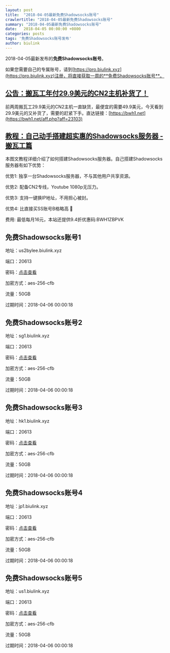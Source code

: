 ```yaml
---
layout: post
title:  "2018-04-05最新免费Shadowsocks账号"
crawlertitle: "2018-04-05最新免费Shadowsocks账号"
summary: "2018-04-05最新免费Shadowsocks账号"
date:   2018-04-05 00:00:00 +0800
categories: posts
tags: '免费Shadowsocks账号发布'
author: biulink
---
```


2018-04-05最新发布的**免费Shadowsocks账号**。

如果您需要自己的专属账号，请到[https://pro.biulink.xyz](https://pro.biulink.xyz)注册，将直接获取一周的**免费Shadowsocks账号**。

## [公告：搬瓦工年付29.9美元的CN2主机补货了！](https://bwh1.net/aff.php?aff=23103)
  前两周搬瓦工29.9美元的CN2主机一直缺货，最便宜的需要49.9美元，今天看到29.9美元的又补货了，需要的赶紧下手。直达链接：[https://bwh1.net](https://bwh1.net/aff.php?aff=23103)
## [教程：自己动手搭建超实惠的Shadowsocks服务器 - 搬瓦工篇](https://github.com/Biulink/ShadowsocksTutorials/blob/master/%E6%95%99%E6%82%A8%E8%87%AA%E5%B7%B1%E5%8A%A8%E6%89%8B%E6%90%AD%E5%BB%BA%E8%B6%85%E5%AE%9E%E6%83%A0%E7%9A%84Shadowsocks%E6%9C%8D%E5%8A%A1%E5%99%A8%20-%20%E6%90%AC%E7%93%A6%E5%B7%A5%E7%AF%87.md)
  
  本图文教程详细介绍了如何搭建Shadowsocks服务器。自己搭建Shadowsocks服务器有如下优势：

  优势1: 独享一台Shadowsocks服务器，不与其他用户共享资源。

  优势2: 配备CN2专线，Youtube 1080p无压力。

  优势3: 支持一键换IP地址，不用担心被封。

  优势4: 比直接买SS账号B格略高 🙂

  费用: 最低每月16元，本站还提供9.4折优惠码:BWH1ZBPVK  
## 免费Shadowsocks账号1

地址：us2bylee.biulink.xyz

端口：20613

密码：[点击查看](https://github.com/Biulink/ShadowsocksTutorials/blob/master/publish/2018-04-05%E6%9C%80%E6%96%B0%E5%85%8D%E8%B4%B9Shadowsocks%E8%B4%A6%E5%8F%B7.md)

加密方式：aes-256-cfb

流量：50GB

过期时间：2018-04-06 00:00:18

## 免费Shadowsocks账号2

地址：sg1.biulink.xyz

端口：20613

密码：[点击查看](https://github.com/Biulink/ShadowsocksTutorials/blob/master/publish/2018-04-05%E6%9C%80%E6%96%B0%E5%85%8D%E8%B4%B9Shadowsocks%E8%B4%A6%E5%8F%B7.md)

加密方式：aes-256-cfb

流量：50GB

过期时间：2018-04-06 00:00:18

## 免费Shadowsocks账号3

地址：hk1.biulink.xyz

端口：20613

密码：[点击查看](https://github.com/Biulink/ShadowsocksTutorials/blob/master/publish/2018-04-05%E6%9C%80%E6%96%B0%E5%85%8D%E8%B4%B9Shadowsocks%E8%B4%A6%E5%8F%B7.md)

加密方式：aes-256-cfb

流量：50GB

过期时间：2018-04-06 00:00:18

## 免费Shadowsocks账号4

地址：jp1.biulink.xyz

端口：20613

密码：[点击查看](https://github.com/Biulink/ShadowsocksTutorials/blob/master/publish/2018-04-05%E6%9C%80%E6%96%B0%E5%85%8D%E8%B4%B9Shadowsocks%E8%B4%A6%E5%8F%B7.md)

加密方式：aes-256-cfb

流量：50GB

过期时间：2018-04-06 00:00:18

## 免费Shadowsocks账号5

地址：us1.biulink.xyz

端口：20613

密码：[点击查看](https://github.com/Biulink/ShadowsocksTutorials/blob/master/publish/2018-04-05%E6%9C%80%E6%96%B0%E5%85%8D%E8%B4%B9Shadowsocks%E8%B4%A6%E5%8F%B7.md)

加密方式：aes-256-cfb

流量：50GB

过期时间：2018-04-06 00:00:18

